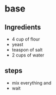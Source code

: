 # base

## Ingredients
- 4 cup of flour
- yeast
- teaspon of salt
- 2 cups of water

## steps
- mix everything and 
- wait